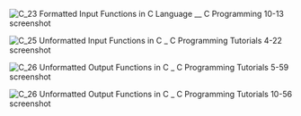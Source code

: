 
![C_23 Formatted Input Functions in C Language __ C Programming 10-13 screenshot](https://github.com/user-attachments/assets/02ab219b-395b-4951-8bdb-6446711d49e3)


![C_25 Unformatted Input Functions in C _ C Programming Tutorials 4-22 screenshot](https://github.com/user-attachments/assets/72a35e29-d982-485a-9fba-4cdfd905f4c8)

![C_26 Unformatted Output Functions in C _ C Programming Tutorials 5-59 screenshot](https://github.com/user-attachments/assets/79f7b412-acc8-443b-9294-1b2c0b2da570)

![C_26 Unformatted Output Functions in C _ C Programming Tutorials 10-56 screenshot](https://github.com/user-attachments/assets/c6bae4e7-6e37-49e2-8fa4-962641258a2d)
